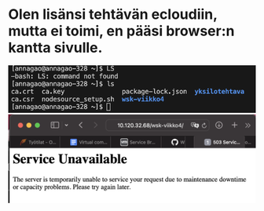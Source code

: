 # Olen lisänsi tehtävän ecloudiin, mutta ei toimi, en pääsi browser:n kantta sivulle.


![Ecloud](ScreenshotEcloud.png)
![Browser](ScreenshotBrowser.png)




